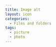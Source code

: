 ```yaml
---
title: Image alt
layout: icon
categories:
  - Files and folders
tags:
  - picture
  - photo
---
```


